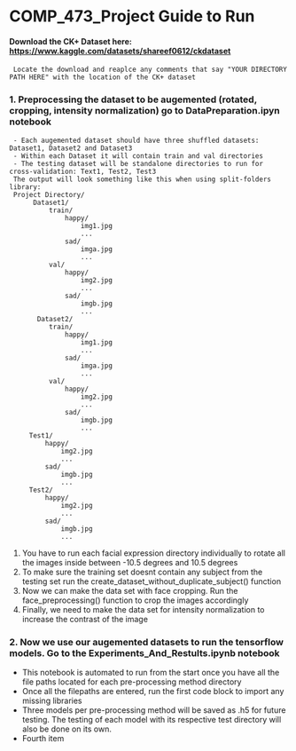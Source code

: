 # COMP_473_Project Guide to Run

#### Download the CK+ Dataset here: https://www.kaggle.com/datasets/shareef0612/ckdataset
     Locate the download and reaplce any comments that say "YOUR DIRECTORY PATH HERE" with the location of the CK+ dataset
     
     
### 1. Preprocessing the dataset to be augemented (rotated, cropping, intensity normalization) go to DataPreparation.ipyn notebook
     - Each augemented dataset should have three shuffled datasets: Dataset1, Dataset2 and Dataset3
     - Within each Dataset it will contain train and val directories
     - The testing dataset will be standalone directories to run for cross-validation: Text1, Test2, Test3
     The output will look something like this when using split-folders library:
     Project Directory/
          Dataset1/
              train/
                  happy/
                      img1.jpg
                      ...
                  sad/
                      imga.jpg
                      ...
              val/
                  happy/
                      img2.jpg
                      ...
                  sad/
                      imgb.jpg
                      ...
           Dataset2/
              train/
                  happy/
                      img1.jpg
                      ...
                  sad/
                      imga.jpg
                      ...
              val/
                  happy/
                      img2.jpg
                      ...
                  sad/
                      imgb.jpg
                      ...
         Test1/
             happy/
                 img2.jpg
                 ...
             sad/
                 imgb.jpg
                 ...
         Test2/
             happy/
                 img2.jpg
                 ...
             sad/
                 imgb.jpg
                 ...
        
 <ol>
    <li>You have to run each facial expression directory individually to rotate all the images inside between -10.5 degrees and 10.5 degrees</li>
  <li>To make sure the training set doesnt contain any subject from the testing set run the create_dataset_without_duplicate_subject() function</li>
  <li>Now we can make the data set with face cropping. Run the face_preprocessing() function to crop the images accordingly</li>
  <li>Finally, we need to make the data set for intensity normalization to increase the contrast of the image</li>
</ol>

### 2. Now we use our augemented datasets to run the tensorflow models. Go to the Experiments_And_Restults.ipynb notebook
<ul>
  <li>This notebook is automated to run from the start once you have all the file paths located for each pre-processing method directory </li>
  <li>Once all the filepaths are entered, run the first code block to import any missing libraries</li>
  <li>Three models per pre-processing method will be saved as .h5 for future testing. The testing of each model with its respective test directory will also be done on its own. </li>
  <li>Fourth item</li>
</ul>
